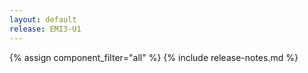 ```yaml
---
layout: default
release: EMI3-U1
---
```


{% assign component_filter="all" %}
{% include release-notes.md %}